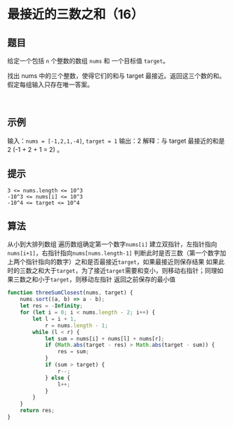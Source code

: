 # 最接近的三数之和（16）

## 题目

给定一个包括 `n` 个整数的数组 `nums` 和 一个目标值 `target`。

找出 nums 中的三个整数，使得它们的和与 target 最接近。返回这三个数的和。假定每组输入只存在唯一答案。

 

## 示例

输入：`nums = [-1,2,1,-4]`, `target = 1`
输出：2
解释：与 target 最接近的和是 2 (-1 + 2 + 1 = 2) 。
 

## 提示

```
3 <= nums.length <= 10^3
-10^3 <= nums[i] <= 10^3
-10^4 <= target <= 10^4
```

## 算法

从小到大排列数组
遍历数组确定第一个数字`nums[i]`
建立双指针，左指针指向`nums[i+1]`，右指针指向`nums[nums.length-1]`
判断此时是否三数（第一个数字加上两个指针指向的数字）之和是否最接近`target`，如果最接近则保存结果
如果此时的三数之和大于`target`，为了接近`target`需要和变小，则移动右指针；同理如果三数之和小于`target`，则移动左指针
返回之前保存的最小值

```js
function threeSumClosest(nums, target) {
	nums.sort((a, b) => a - b);
	let res = -Infinity;
	for (let i = 0; i < nums.length - 2; i++) {
		let l = i + 1,
			r = nums.length - 1;
		while (l < r) {
			let sum = nums[i] + nums[l] + nums[r];
			if (Math.abs(target - res) > Math.abs(target - sum)) {
				res = sum;
			}
			if (sum > target) {
				r--;
			} else {
				l++;
			}
		}
	}
	return res;
}
```